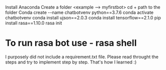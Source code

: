 Install Anaconda
Create a folder <example --> myfirstbot>
cd + path to the folder
Conda create --name chatbotvenv python==3.7.6
conda activate chatbotvenv
conda install ujson==2.0.3
conda install tensorflow==2.1.0
pip install rasa==1.10.0
rasa init

# To run rasa bot use - rasa shell

I purposely did not include a requirement.txt file. Please read throught the steps and try to implement step by step. That's how I learned :)
